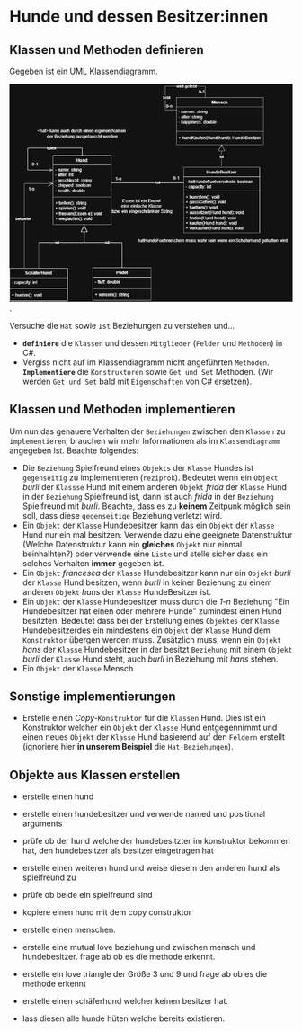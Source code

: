 # Hunde und dessen Besitzer:innen

## Klassen und Methoden definieren
Gegeben ist ein UML Klassendiagramm. 

![Klassendiagramm](https://raw.githubusercontent.com/MrStrelow/BBRZ/refs/heads/main/JET/modul_1_c%23_basics/L04KlassenMethoden/Exercise1/UML/UML-Klassendiagramm-Hunde_dark.png). 

Versuche die ``Hat`` sowie ``Ist`` Beziehungen zu verstehen und...
* **``definiere``** die ``Klassen`` und dessen ``Mitglieder`` (``Felder`` und ``Methoden``) in C#.
* Vergiss nicht auf im Klassendiagramm nicht angeführten ``Methoden``. **``Implementiere``** die ``Konstruktoren`` sowie ``Get und Set`` Methoden. (Wir werden ``Get und Set`` bald mit ``Eigenschaften`` von C# ersetzen).

## Klassen und Methoden implementieren
Um nun das genauere Verhalten der ``Beziehungen`` zwischen den ``Klassen`` zu ``implementieren``, brauchen wir mehr Informationen als im ``Klassendiagramm`` angegeben ist.
Beachte folgendes:
* Die ``Beziehung`` Spielfreund eines ``Objekts`` der ``Klasse`` Hundes ist ``gegenseitig`` zu implementieren (``reziprok``). Bedeutet wenn ein ``Objekt`` *burli* der ``Klassse`` Hund mit einem anderen ``Objekt`` *frida* der ``Klasse`` Hund in der ``Beziehung`` Spielfreund ist, dann ist auch *frida* in der ``Beziehung`` Spielfreund mit *burli*. Beachte, dass es zu **keinem** Zeitpunk möglich sein soll, dass diese ``gegenseitige`` Beziehung verletzt wird.
* Ein ``Objekt`` der ``Klasse`` Hundebesitzer kann das ein ``Objekt`` der ``Klasse`` Hund nur ein mal besitzen. Verwende dazu eine geeignete Datenstruktur (Welche Datenstruktur kann ein **gleiches** ``Objekt`` nur einmal beinhalhten?) oder verwende eine ``Liste`` und stelle sicher dass ein solches Verhalten **immer** gegeben ist.
* Ein ``Objekt`` *francesca* der ``Klasse`` Hundebesitzer kann nur ein ``Objekt`` *burli* der ``Klasse`` Hund besitzen, wenn *burli* in keiner Beziehung zu einem anderen ``Objekt`` *hans* der ``Klasse`` HundeBesitzer ist.
* Ein ``Objekt`` der ``Klasse`` Hundebesitzer muss durch die *1-n* Beziehung "Ein Hundebesitzer hat einen oder mehrere Hunde" zumindest einen Hund besitzten. Bedeutet dass bei der Erstellung eines ``Objektes`` der ``Klasse`` Hundebesitzerdes ein mindestens ein ``Objekt`` der ``Klasse`` Hund dem ``Konstruktor`` übergen werden muss. Zusätzlich muss, wenn ein ``Objekt`` *hans* der ``Klasse`` Hundebesitzer in der besitzt ``Beziehung`` mit einem ``Objekt`` *burli* der ``Klasse`` Hund steht, auch *burli* in Beziehung mit *hans* stehen.
* Ein ``Objekt`` der ``Klasse`` Mensch

## Sonstige implementierungen
* Erstelle einen *Copy-*``Konstruktor`` für die ``Klassen`` Hund. Dies ist ein Konstruktor welcher ein ``Objekt`` der ``Klasse`` Hund entgegennimmt und einen neues ``Objekt`` der ``Klasse`` Hund basierend auf den ``Feldern`` erstellt (ignoriere hier **in unserem Beispiel** die ``Hat-Beziehungen``).

## Objekte aus Klassen erstellen
* erstelle einen hund
* erstelle einen hundebesitzer und verwende named und positional arguments

* prüfe ob der hund welche der hundebesitzter im konstruktor bekommen hat, den hundebesitzer als besitzer eingetragen hat
* erstelle einen weiteren hund und weise diesem den anderen hund als spielfreund zu
* prüfe ob beide ein spielfreund sind

* kopiere einen hund mit dem copy construktor

* erstelle einen menschen.
* erstelle eine mutual love beziehung und zwischen mensch und hundebesitzer. frage ab ob es die methode erkennt.
* erstelle ein love triangle der Größe 3 und 9 und frage ab ob es die methode erkennt

* erstelle einen schäferhund welcher keinen besitzer hat.
* lass diesen alle hunde hüten welche bereits existieren.

